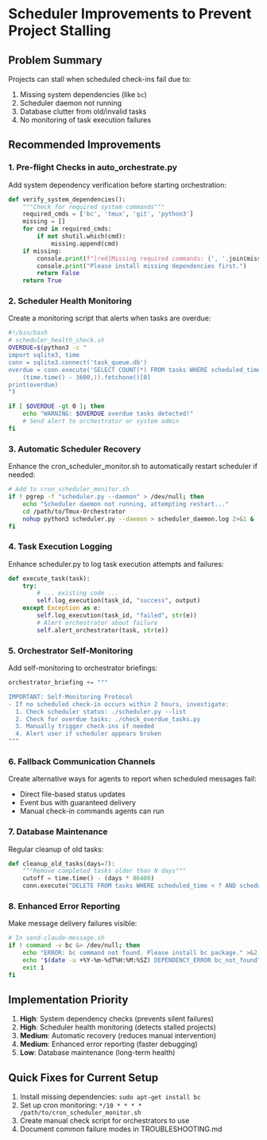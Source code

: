 # Scheduler Improvements to Prevent Project Stalling

## Problem Summary
Projects can stall when scheduled check-ins fail due to:
1. Missing system dependencies (like `bc`)
2. Scheduler daemon not running
3. Database clutter from old/invalid tasks
4. No monitoring of task execution failures

## Recommended Improvements

### 1. Pre-flight Checks in auto_orchestrate.py
Add system dependency verification before starting orchestration:
```python
def verify_system_dependencies():
    """Check for required system commands"""
    required_cmds = ['bc', 'tmux', 'git', 'python3']
    missing = []
    for cmd in required_cmds:
        if not shutil.which(cmd):
            missing.append(cmd)
    if missing:
        console.print(f"[red]Missing required commands: {', '.join(missing)}[/red]")
        console.print("Please install missing dependencies first.")
        return False
    return True
```

### 2. Scheduler Health Monitoring
Create a monitoring script that alerts when tasks are overdue:
```bash
#!/bin/bash
# scheduler_health_check.sh
OVERDUE=$(python3 -c "
import sqlite3, time
conn = sqlite3.connect('task_queue.db')
overdue = conn.execute('SELECT COUNT(*) FROM tasks WHERE scheduled_time < ? AND scheduled_time > 0', 
    (time.time() - 3600,)).fetchone()[0]
print(overdue)
")

if [ $OVERDUE -gt 0 ]; then
    echo "WARNING: $OVERDUE overdue tasks detected!"
    # Send alert to orchestrator or system admin
fi
```

### 3. Automatic Scheduler Recovery
Enhance the cron_scheduler_monitor.sh to automatically restart scheduler if needed:
```bash
# Add to cron_scheduler_monitor.sh
if ! pgrep -f "scheduler.py --daemon" > /dev/null; then
    echo "Scheduler daemon not running, attempting restart..."
    cd /path/to/Tmux-Orchestrator
    nohup python3 scheduler.py --daemon > scheduler_daemon.log 2>&1 &
fi
```

### 4. Task Execution Logging
Enhance scheduler.py to log task execution attempts and failures:
```python
def execute_task(task):
    try:
        # ... existing code ...
        self.log_execution(task_id, "success", output)
    except Exception as e:
        self.log_execution(task_id, "failed", str(e))
        # Alert orchestrator about failure
        self.alert_orchestrator(task, str(e))
```

### 5. Orchestrator Self-Monitoring
Add self-monitoring to orchestrator briefings:
```python
orchestrator_briefing += """

IMPORTANT: Self-Monitoring Protocol
- If no scheduled check-in occurs within 2 hours, investigate:
  1. Check scheduler status: ./scheduler.py --list
  2. Check for overdue tasks: ./check_overdue_tasks.py
  3. Manually trigger check-ins if needed
  4. Alert user if scheduler appears broken
"""
```

### 6. Fallback Communication Channels
Create alternative ways for agents to report when scheduled messages fail:
- Direct file-based status updates
- Event bus with guaranteed delivery
- Manual check-in commands agents can run

### 7. Database Maintenance
Regular cleanup of old tasks:
```python
def cleanup_old_tasks(days=7):
    """Remove completed tasks older than N days"""
    cutoff = time.time() - (days * 86400)
    conn.execute("DELETE FROM tasks WHERE scheduled_time < ? AND scheduled_time > 0", (cutoff,))
```

### 8. Enhanced Error Reporting
Make message delivery failures visible:
```bash
# In send-claude-message.sh
if ! command -v bc &> /dev/null; then
    echo "ERROR: bc command not found. Please install bc package." >&2
    echo "$(date -u +%Y-%m-%dT%H:%M:%SZ) DEPENDENCY_ERROR bc_not_found" >> $FAILURE_LOG
    exit 1
fi
```

## Implementation Priority
1. **High**: System dependency checks (prevents silent failures)
2. **High**: Scheduler health monitoring (detects stalled projects)
3. **Medium**: Automatic recovery (reduces manual intervention)
4. **Medium**: Enhanced error reporting (faster debugging)
5. **Low**: Database maintenance (long-term health)

## Quick Fixes for Current Setup
1. Install missing dependencies: `sudo apt-get install bc`
2. Set up cron monitoring: `*/10 * * * * /path/to/cron_scheduler_monitor.sh`
3. Create manual check script for orchestrators to use
4. Document common failure modes in TROUBLESHOOTING.md